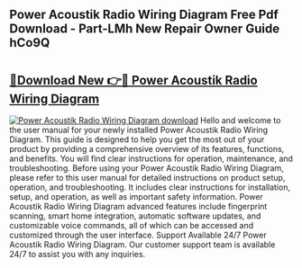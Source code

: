 ## Power Acoustik Radio Wiring Diagram Free Pdf Download - Part-LMh New Repair Owner Guide hCo9Q

# <h2><a href="http://dfie0v.blite.top/?on=Power+Acoustik+Radio+Wiring+Diagram">🔗Download New 👉🔴 Power Acoustik Radio Wiring Diagram</a></h2>

[![Power Acoustik Radio Wiring Diagram download](https://i.imgur.com/lujVjoI.png)](http://dfie0v.blite.top/?on=Power+Acoustik+Radio+Wiring+Diagram)
Hello and welcome to the user manual for your newly installed Power Acoustik Radio Wiring Diagram. This guide is designed to help you get the most out of your product by providing a comprehensive overview of its features, functions, and benefits. You will find clear instructions for operation, maintenance, and troubleshooting. Before using your Power Acoustik Radio Wiring Diagram, please refer to this user manual for detailed instructions on product setup, operation, and troubleshooting. It includes clear instructions for installation, setup, and operation, as well as important safety information. Power Acoustik Radio Wiring Diagram advanced features include fingerprint scanning, smart home integration, automatic software updates, and customizable voice commands, all of which can be accessed and customized through the user interface. Support Available 24/7 Power Acoustik Radio Wiring Diagram. Our customer support team is available 24/7 to assist you with any inquiries.
